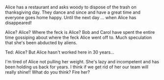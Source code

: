 Alice has a restaurant and asks woody to dispose of the trash on thanksgiving day. They dance and since and have a great time and everyone goes home happy. Until the next day ... when Alice has disappeared!

Alice? Alice? Where the feck is Alice?  Bob and Carol have spent the entire time gossiping about where the feck Alice went off to. Much speculation that she's been abducted by aliens.

Ted: Alice? But Alice hasn't worked here in 30 years...

I'm tired of Alice not pulling her weight. She's lazy and incompetent and has been holding us back for years. I think if we get rid of her our team will really shine!! What do you think? Fire her?
